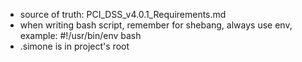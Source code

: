 - source of truth: PCI_DSS_v4.0.1_Requirements.md
- when writing bash script, remember for shebang, always use env, example:
  #!/usr/bin/env bash
- .simone is in project's root
